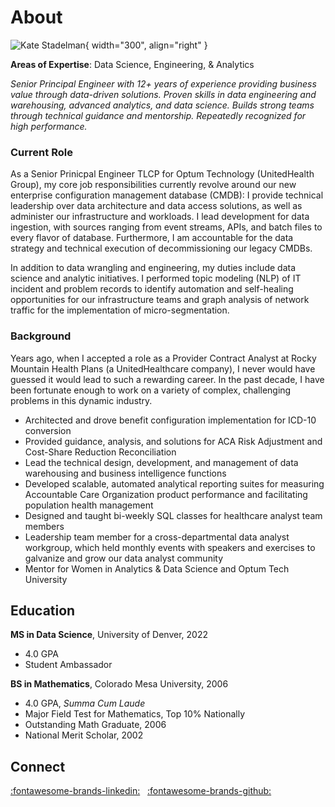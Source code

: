 # About

![Kate Stadelman](img/kate_stadelman.png){ width="300", align="right" }

**Areas of Expertise**: Data Science, Engineering, & Analytics
 
*Senior Principal Engineer with 12+ years of experience providing business value through data-driven solutions. Proven skills in data engineering and warehousing, advanced analytics, and data science. Builds strong teams through technical guidance and mentorship. Repeatedly recognized for high performance.*

### Current Role
 
As a Senior Prinicpal Engineer TLCP for Optum Technology (UnitedHealth Group), my core job responsibilities currently revolve around our new enterprise configuration management database (CMDB): I provide technical leadership over data architecture and data access solutions, as well as administer our infrastructure and workloads. I lead development for data ingestion, with sources ranging from event streams, APIs, and batch files to every flavor of database. Furthermore, I am accountable for the data strategy and technical execution of decommissioning our legacy CMDBs.
 
In addition to data wrangling and engineering, my duties include data science and analytic initiatives. I performed topic modeling (NLP) of IT incident and problem records to identify automation and self-healing opportunities for our infrastructure teams and graph analysis of network traffic for the implementation of micro-segmentation.


### Background

Years ago, when I accepted a role as a Provider Contract Analyst at Rocky Mountain Health Plans (a UnitedHealthcare company), I never would have guessed it would lead to such a rewarding career. In the past decade, I have been fortunate enough to work on a variety of complex, challenging problems in this dynamic industry.
 
* Architected and drove benefit configuration implementation for ICD-10 conversion
* Provided guidance, analysis, and solutions for ACA Risk Adjustment and Cost-Share Reduction Reconciliation
* Lead the technical design, development, and management of data warehousing and business intelligence functions
* Developed scalable, automated analytical reporting suites for measuring Accountable Care Organization product performance and facilitating population health management
* Designed and taught bi-weekly SQL classes for healthcare analyst team members
* Leadership team member for a cross-departmental data analyst workgroup, which held monthly events with speakers and exercises to galvanize and grow our data analyst community
* Mentor for Women in Analytics & Data Science and Optum Tech University

## Education

**MS in Data Science**, University of Denver, 2022

  * 4.0 GPA
  * Student Ambassador

**BS in Mathematics**, Colorado Mesa University, 2006

  * 4.0 GPA, *Summa Cum Laude*
  * Major Field Test for Mathematics, Top 10% Nationally
  * Outstanding Math Graduate, 2006
  * National Merit Scholar, 2002

## Connect

[:fontawesome-brands-linkedin:](https://www.linkedin.com/in/kate-stadelman/) &nbsp; [:fontawesome-brands-github:](https://github.com/kaspii314)